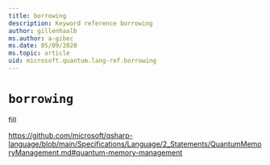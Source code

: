 ```yaml
---
title: borrowing
description: Keyword reference borrowing
author: gillenhaalb
ms.author: a-gibec
ms.date: 05/09/2020
ms.topic: article
uid: microsoft.quantum.lang-ref.borrowing
---
```


# `borrowing`

fill

https://github.com/microsoft/qsharp-language/blob/main/Specifications/Language/2_Statements/QuantumMemoryManagement.md#quantum-memory-management